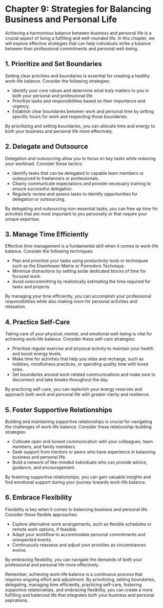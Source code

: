 Chapter 9: Strategies for Balancing Business and Personal Life
==============================================================

Achieving a harmonious balance between business and personal life is a crucial aspect of living a fulfilling and well-rounded life. In this chapter, we will explore effective strategies that can help individuals strike a balance between their professional commitments and personal well-being.

**1. Prioritize and Set Boundaries**
------------------------------------

Setting clear priorities and boundaries is essential for creating a healthy work-life balance. Consider the following strategies:

* Identify your core values and determine what truly matters to you in both your personal and professional life.
* Prioritize tasks and responsibilities based on their importance and urgency.
* Establish clear boundaries between work and personal time by setting specific hours for work and respecting those boundaries.

By prioritizing and setting boundaries, you can allocate time and energy to both your business and personal life more effectively.

**2. Delegate and Outsource**
-----------------------------

Delegation and outsourcing allow you to focus on key tasks while reducing your workload. Consider these tactics:

* Identify tasks that can be delegated to capable team members or outsourced to freelancers or professionals.
* Clearly communicate expectations and provide necessary training to ensure successful delegation.
* Regularly review and assess tasks to identify opportunities for delegation or outsourcing.

By delegating and outsourcing non-essential tasks, you can free up time for activities that are most important to you personally or that require your unique expertise.

**3. Manage Time Efficiently**
------------------------------

Effective time management is a fundamental skill when it comes to work-life balance. Consider the following techniques:

* Plan and prioritize your tasks using productivity tools or techniques such as the Eisenhower Matrix or Pomodoro Technique.
* Minimize distractions by setting aside dedicated blocks of time for focused work.
* Avoid overcommitting by realistically estimating the time required for tasks and projects.

By managing your time efficiently, you can accomplish your professional responsibilities while also making room for personal activities and relaxation.

**4. Practice Self-Care**
-------------------------

Taking care of your physical, mental, and emotional well-being is vital for achieving work-life balance. Consider these self-care strategies:

* Prioritize regular exercise and physical activity to maintain your health and boost energy levels.
* Make time for activities that help you relax and recharge, such as hobbies, mindfulness practices, or spending quality time with loved ones.
* Set boundaries around work-related communications and make sure to disconnect and take breaks throughout the day.

By practicing self-care, you can replenish your energy reserves and approach both work and personal life with greater clarity and resilience.

**5. Foster Supportive Relationships**
--------------------------------------

Building and maintaining supportive relationships is crucial for navigating the challenges of work-life balance. Consider these relationship-building strategies:

* Cultivate open and honest communication with your colleagues, team members, and family members.
* Seek support from mentors or peers who have experience in balancing business and personal life.
* Build a network of like-minded individuals who can provide advice, guidance, and encouragement.

By fostering supportive relationships, you can gain valuable insights and find emotional support during your journey towards work-life balance.

**6. Embrace Flexibility**
--------------------------

Flexibility is key when it comes to balancing business and personal life. Consider these flexible approaches:

* Explore alternative work arrangements, such as flexible schedules or remote work options, if feasible.
* Adapt your workflow to accommodate personal commitments and unexpected events.
* Continuously reassess and adjust your priorities as circumstances evolve.

By embracing flexibility, you can navigate the demands of both your professional and personal life more effectively.

Remember, achieving work-life balance is a continuous process that requires ongoing effort and adjustment. By prioritizing, setting boundaries, delegating, managing time efficiently, practicing self-care, fostering supportive relationships, and embracing flexibility, you can create a more fulfilling and balanced life that integrates both your business and personal aspirations.
